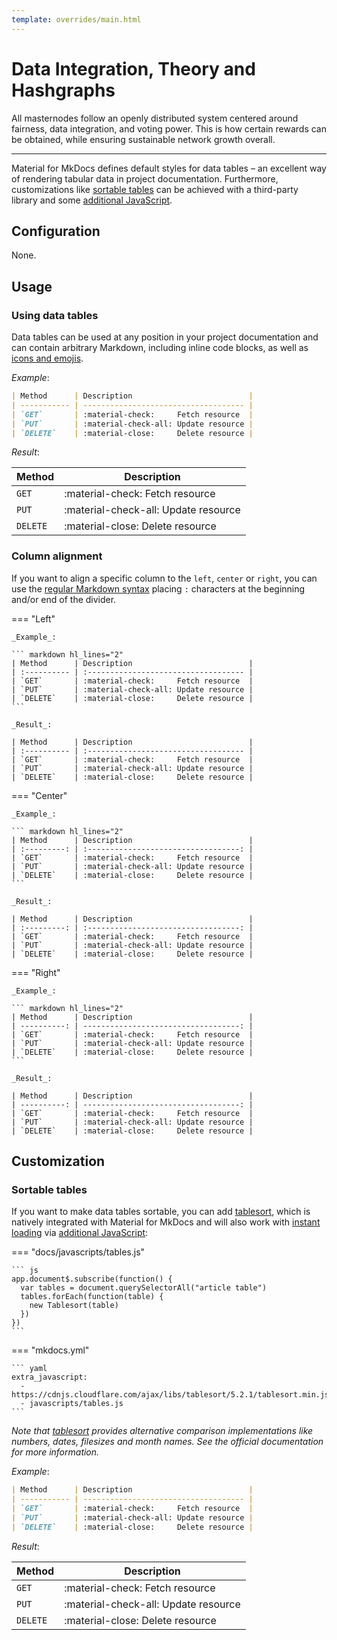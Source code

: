 ```yaml
---
template: overrides/main.html
---
```


# Data Integration, Theory and Hashgraphs

All masternodes follow an openly distributed system centered around fairness, data integration, and voting power. This is how certain rewards can be obtained, while ensuring sustainable network growth overall.

---

Material for MkDocs defines default styles for data tables – an excellent way
of rendering tabular data in project documentation. Furthermore, customizations
like [sortable tables][1] can be achieved with a third-party library and some
[additional JavaScript][2].

  [1]: #sortable-tables
  [2]: ../customization.md#additional-javascript 

## Configuration

None.

## Usage

### Using data tables

Data tables can be used at any position in your project documentation and can
contain arbitrary Markdown, including inline code blocks, as well as [icons and
emojis][3].

_Example_:

``` markdown
| Method      | Description                          |
| ----------- | ------------------------------------ |
| `GET`       | :material-check:     Fetch resource  |
| `PUT`       | :material-check-all: Update resource |
| `DELETE`    | :material-close:     Delete resource |
```

_Result_:

| Method      | Description                          |
| ----------- | ------------------------------------ |
| `GET`       | :material-check:     Fetch resource  |
| `PUT`       | :material-check-all: Update resource |
| `DELETE`    | :material-close:     Delete resource |

  [3]: icons-emojis.md

### Column alignment

If you want to align a specific column to the `left`, `center` or `right`, you
can use the [regular Markdown syntax][4] placing `:` characters at the beginning
and/or end of the divider.

=== "Left"

    _Example_:

    ``` markdown hl_lines="2"
    | Method      | Description                          |
    | :---------- | :----------------------------------- |
    | `GET`       | :material-check:     Fetch resource  |
    | `PUT`       | :material-check-all: Update resource |
    | `DELETE`    | :material-close:     Delete resource |
    ```

    _Result_:

    | Method      | Description                          |
    | :---------- | :----------------------------------- |
    | `GET`       | :material-check:     Fetch resource  |
    | `PUT`       | :material-check-all: Update resource |
    | `DELETE`    | :material-close:     Delete resource |

=== "Center"

    _Example_:

    ``` markdown hl_lines="2"
    | Method      | Description                          |
    | :---------: | :----------------------------------: |
    | `GET`       | :material-check:     Fetch resource  |
    | `PUT`       | :material-check-all: Update resource |
    | `DELETE`    | :material-close:     Delete resource |
    ```

    _Result_:

    | Method      | Description                          |
    | :---------: | :----------------------------------: |
    | `GET`       | :material-check:     Fetch resource  |
    | `PUT`       | :material-check-all: Update resource |
    | `DELETE`    | :material-close:     Delete resource |

=== "Right"

    _Example_:

    ``` markdown hl_lines="2"
    | Method      | Description                          |
    | ----------: | -----------------------------------: |
    | `GET`       | :material-check:     Fetch resource  |
    | `PUT`       | :material-check-all: Update resource |
    | `DELETE`    | :material-close:     Delete resource |
    ```

    _Result_:

    | Method      | Description                          |
    | ----------: | -----------------------------------: |
    | `GET`       | :material-check:     Fetch resource  |
    | `PUT`       | :material-check-all: Update resource |
    | `DELETE`    | :material-close:     Delete resource |

  [4]: https://www.markdownguide.org/extended-syntax/#tables

## Customization

### Sortable tables

If you want to make data tables sortable, you can add [tablesort][5], which is
natively integrated with Material for MkDocs and will also work with [instant
loading][6] via [additional JavaScript][2]:

=== "docs/javascripts/tables.js"

    ``` js
    app.document$.subscribe(function() {
      var tables = document.querySelectorAll("article table")
      tables.forEach(function(table) {
        new Tablesort(table)
      })
    })
    ```

=== "mkdocs.yml"

    ``` yaml
    extra_javascript:
      - https://cdnjs.cloudflare.com/ajax/libs/tablesort/5.2.1/tablesort.min.js
      - javascripts/tables.js
    ```

_Note that [tablesort][5] provides alternative comparison implementations like
numbers, dates, filesizes and month names. See the official documentation for
more information._

_Example_:

``` markdown
| Method      | Description                          |
| ----------- | ------------------------------------ |
| `GET`       | :material-check:     Fetch resource  |
| `PUT`       | :material-check-all: Update resource |
| `DELETE`    | :material-close:     Delete resource |
```

_Result_:

| Method      | Description                          |
| ----------- | ------------------------------------ |
| `GET`       | :material-check:     Fetch resource  |
| `PUT`       | :material-check-all: Update resource |
| `DELETE`    | :material-close:     Delete resource |

<script src="https://cdnjs.cloudflare.com/ajax/libs/tablesort/5.2.1/tablesort.min.js"></script>
<script>
  var tables = document.querySelectorAll("article table")
  new Tablesort(tables.item(tables.length - 1));
</script>

  [5]: http://tristen.ca/tablesort/demo/
  [6]: ../setup/setting-up-navigation.md#instant-loading
